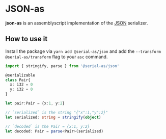 # JSON-as

**json-as** is an assemblyscript implementation of the [JSON](https://json.org) serializer.


## How to use it

Install the package via `yarn add @serial-as/json` and add the `--transform @serial-as/transform` flag to your `asc` command.

```ts
import { stringify, parse } from '@serial-as/json'

@serializable
class Pair{
  x: i32 = 0
  y: i32 = 0
}

let pair:Pair = {x:1, y:2}

// `serialized` is the string "{"x":1,"y":2}"
let serialized: string = stringify(object)  

// `decoded` is the Pair = {x:1, y:2}
let decoded: Pair = parse<Pair>(serialized)  
```
